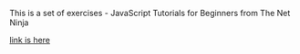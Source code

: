This is a set of exercises - JavaScript Tutorials for Beginners from The Net Ninja

[link is here](https://www.youtube.com/playlist?list=PL4cUxeGkcC9i9Ae2D9Ee1RvylH38dKuET)